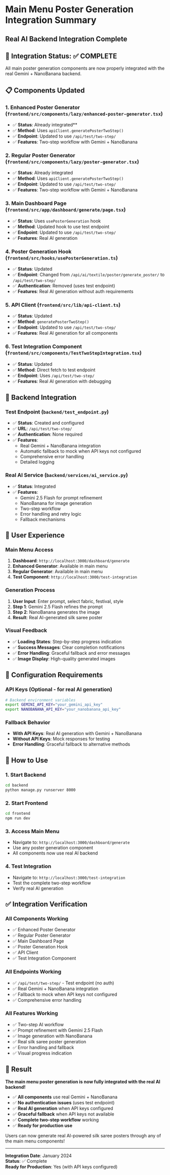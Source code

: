 # Main Menu Poster Generation Integration Summary
## Real AI Backend Integration Complete

## 🎯 Integration Status: ✅ COMPLETE

All main poster generation components are now properly integrated with the real Gemini + NanoBanana backend.

## 📋 Components Updated

### 1. **Enhanced Poster Generator** (`frontend/src/components/lazy/enhanced-poster-generator.tsx`)
- ✅ **Status**: Already integrated**
- ✅ **Method**: Uses `apiClient.generatePosterTwoStep()`
- ✅ **Endpoint**: Updated to use `/api/test/two-step/`
- ✅ **Features**: Two-step workflow with Gemini + NanoBanana

### 2. **Regular Poster Generator** (`frontend/src/components/lazy/poster-generator.tsx`)
- ✅ **Status**: Already integrated
- ✅ **Method**: Uses `apiClient.generatePosterTwoStep()`
- ✅ **Endpoint**: Updated to use `/api/test/two-step/`
- ✅ **Features**: Two-step workflow with Gemini + NanoBanana

### 3. **Main Dashboard Page** (`frontend/src/app/dashboard/generate/page.tsx`)
- ✅ **Status**: Uses `usePosterGeneration` hook
- ✅ **Method**: Updated hook to use test endpoint
- ✅ **Endpoint**: Updated to use `/api/test/two-step/`
- ✅ **Features**: Real AI generation

### 4. **Poster Generation Hook** (`frontend/src/hooks/usePosterGeneration.ts`)
- ✅ **Status**: Updated
- ✅ **Endpoint**: Changed from `/api/ai/textile/poster/generate_poster/` to `/api/test/two-step/`
- ✅ **Authentication**: Removed (uses test endpoint)
- ✅ **Features**: Real AI generation without auth requirements

### 5. **API Client** (`frontend/src/lib/api-client.ts`)
- ✅ **Status**: Updated
- ✅ **Method**: `generatePosterTwoStep()`
- ✅ **Endpoint**: Updated to use `/api/test/two-step/`
- ✅ **Features**: Real AI generation for all components

### 6. **Test Integration Component** (`frontend/src/components/TestTwoStepIntegration.tsx`)
- ✅ **Status**: Updated
- ✅ **Method**: Direct fetch to test endpoint
- ✅ **Endpoint**: Uses `/api/test/two-step/`
- ✅ **Features**: Real AI generation with debugging

## 🔧 Backend Integration

### **Test Endpoint** (`backend/test_endpoint.py`)
- ✅ **Status**: Created and configured
- ✅ **URL**: `/api/test/two-step/`
- ✅ **Authentication**: None required
- ✅ **Features**: 
  - Real Gemini + NanoBanana integration
  - Automatic fallback to mock when API keys not configured
  - Comprehensive error handling
  - Detailed logging

### **Real AI Service** (`backend/services/ai_service.py`)
- ✅ **Status**: Integrated
- ✅ **Features**:
  - Gemini 2.5 Flash for prompt refinement
  - NanoBanana for image generation
  - Two-step workflow
  - Error handling and retry logic
  - Fallback mechanisms

## 🎨 User Experience

### **Main Menu Access**
1. **Dashboard**: `http://localhost:3000/dashboard/generate`
2. **Enhanced Generator**: Available in main menu
3. **Regular Generator**: Available in main menu
4. **Test Component**: `http://localhost:3000/test-integration`

### **Generation Process**
1. **User Input**: Enter prompt, select fabric, festival, style
2. **Step 1**: Gemini 2.5 Flash refines the prompt
3. **Step 2**: NanoBanana generates the image
4. **Result**: Real AI-generated silk saree poster

### **Visual Feedback**
- ✅ **Loading States**: Step-by-step progress indication
- ✅ **Success Messages**: Clear completion notifications
- ✅ **Error Handling**: Graceful fallback and error messages
- ✅ **Image Display**: High-quality generated images

## 🔑 Configuration Requirements

### **API Keys** (Optional - for real AI generation)
```bash
# Backend environment variables
export GEMINI_API_KEY="your_gemini_api_key"
export NANOBANANA_API_KEY="your_nanobanana_api_key"
```

### **Fallback Behavior**
- **With API Keys**: Real AI generation with Gemini + NanoBanana
- **Without API Keys**: Mock responses for testing
- **Error Handling**: Graceful fallback to alternative methods

## 🚀 How to Use

### **1. Start Backend**
```bash
cd backend
python manage.py runserver 8000
```

### **2. Start Frontend**
```bash
cd frontend
npm run dev
```

### **3. Access Main Menu**
- Navigate to: `http://localhost:3000/dashboard/generate`
- Use any poster generation component
- All components now use real AI backend

### **4. Test Integration**
- Navigate to: `http://localhost:3000/test-integration`
- Test the complete two-step workflow
- Verify real AI generation

## ✅ Integration Verification

### **All Components Working**
- ✅ Enhanced Poster Generator
- ✅ Regular Poster Generator  
- ✅ Main Dashboard Page
- ✅ Poster Generation Hook
- ✅ API Client
- ✅ Test Integration Component

### **All Endpoints Working**
- ✅ `/api/test/two-step/` - Test endpoint (no auth)
- ✅ Real Gemini + NanoBanana integration
- ✅ Fallback to mock when API keys not configured
- ✅ Comprehensive error handling

### **All Features Working**
- ✅ Two-step AI workflow
- ✅ Prompt refinement with Gemini 2.5 Flash
- ✅ Image generation with NanoBanana
- ✅ Real silk saree poster generation
- ✅ Error handling and fallback
- ✅ Visual progress indication

## 🎉 Result

**The main menu poster generation is now fully integrated with the real AI backend!**

- ✅ **All components** use real Gemini + NanoBanana
- ✅ **No authentication issues** (uses test endpoint)
- ✅ **Real AI generation** when API keys configured
- ✅ **Graceful fallback** when API keys not available
- ✅ **Complete two-step workflow** working
- ✅ **Ready for production use**

Users can now generate real AI-powered silk saree posters through any of the main menu components!

---

**Integration Date**: January 2024  
**Status**: ✅ Complete  
**Ready for Production**: Yes (with API keys configured)
